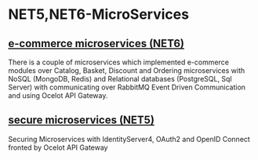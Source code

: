 # NET5,NET6-MicroServices

## [e-commerce microservices (NET6)](https://github.com/eduflornet/NET6-MicroServices/tree/main/e-commerce)
There is a couple of microservices which implemented e-commerce modules over Catalog, Basket, Discount and Ordering microservices with NoSQL (MongoDB, Redis) and Relational databases (PostgreSQL, Sql Server) with communicating over RabbitMQ Event Driven Communication and using Ocelot API Gateway.

## [secure microservices (NET5)](https://github.com/eduflornet/NET6-MicroServices/tree/main/secure)
Securing Microservices with IdentityServer4, OAuth2 and OpenID Connect fronted by Ocelot API Gateway



